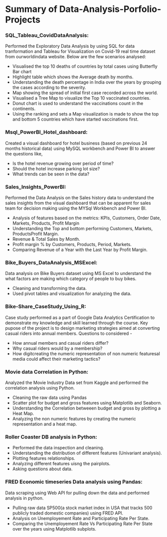 # Summary of Data-Analysis-Porfolio-Projects

### SQL_Tableau_CovidDataAnalysis:
Performed the Exploratory Data Analysis by using SQL for data tranformation and Tableau for Visualization on Covid-19 real time dataset from ourworldindata website. Below are the few scenarios analysed:
* Visualised the top 10 deaths of countries by total cases using Butterfly Bar chart
* Highlight table which shows the Average death by months.
* Understanding the death percentage in India over the years by grouping the cases according to the severity. 
* Map showing the spread of initial first case recorded across the world.
* Visualised a Tree Map to visualize the Top 10 vaccinated countries.
* Donut chart is used to understand the vaccinations count in the continents.
* Using the ranking and sets a Map visualization is made to show the top and bottom 5 countries which have started vaccinations first. 

### Msql_PowerBI_Hotel_dashboard:
Created a visual dashboard for hotel business (based on previous 24 months historical data) using MySQL workbench and Power BI to answer the questions like,
* Is the hotel revenue growing over period of time? 
* Should the hotel increase parking lot size? 
* What trends can be seen in the data?

### Sales_Insights_PowerBI:
Performed the Data Analysis on the Sales history data to understand the sales insights from the visual dashboard that can be apparent for sales team for decision making using the MYSql Workbench and Power BI.
* Analysis of features based on the metrics:  KPIs, Customers, Order Date, Markets, Products, Profit Margin
* Understanding the Top and bottom performing Customers, Markets, ProductsProfit Margin.
* Revenue & Total Sales by Month.
* Profit margin % by Customers, Products, Period, Markets.
* Comparing Revenue of a Year with the Last Year by Profit Margin.

### Bike_Buyers_DataAnalysis_MSExcel:
Data analysis on Bike Buyers dataset using MS Excel to understand the what factors are making which category of people to buy bikes.
* Cleaning and transforming the data.
* Used pivot tables and visualization for analyzing the data.

### Bike-Share_CaseStudy_Using_R:
Case study performed as a part of Google Data Analytics Certification to demonstrate my knowledge and skill learned through the course.
Key pupose of the project is to design marketing strategies aimed at converting casual riders into annual members. Questions to considered - 
* How annual members and casual riders differ?
*	Why casual riders would by a membership?
*	How digitcreating the numeric representation of non numeric featuresal media could affect their marketing tactics?

### Movie data Correlation in Python:
Analyzed the Movie Industry Data set from Kaggle and performed the correlation analysis using Python.
* Cleaning the raw data using Pandas
* Scatter plot for budget and gross features using Matplotlib and Seaborn.
* Understanding the Correlation betweeen budget and gross by plotting a Heat Map.
* Analyzing the non numeric features by creating the numeric representation and a heat map. 

### Roller Coaster DB analysis in Python:
* Performed the data inspection and cleaning.
* Understanding the distribution of different features (Univariant analysis).
* Plotting features relationships.
* Analyzing different features uisng the pairplots.
* Asking questions about data.

### FRED Economic timeseries Data analysis using Pandas:
Data scraping using Web API for pulling down the data and performed analysis in python. 
* Pulling raw data SP500(a stock market index in USA that tracks 500 publicly traded domestic companies) using FRED API.
* Analysis on Unemployement Rate and Participating Rate Per State.
* Comparing the Unemployement Rate Vs Participating Rate Per State over the years using Matplotlib subplots.
